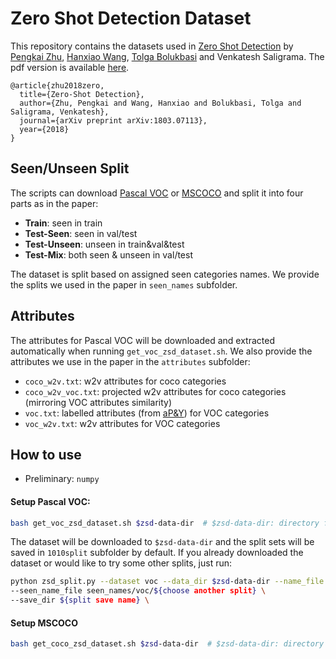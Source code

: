 # Zero Shot Detection Dataset
This repository contains the datasets used in [Zero Shot Detection](https://arxiv.org/pdf/1803.07113.pdf) by
[Pengkai Zhu](https://github.com/pengkaizhu), [Hanxiao Wang](https://github.com/STARrapier), [Tolga Bolukbasi](https://github.com/tolga-b) and Venkatesh Saligrama. The pdf version is available [here](https://arxiv.org/pdf/1803.07113.pdf).
```
@article{zhu2018zero,
  title={Zero-Shot Detection},
  author={Zhu, Pengkai and Wang, Hanxiao and Bolukbasi, Tolga and Saligrama, Venkatesh},
  journal={arXiv preprint arXiv:1803.07113},
  year={2018}
}
```


## Seen/Unseen Split

The scripts can download [Pascal VOC](http://host.robots.ox.ac.uk/pascal/VOC/) or [MSCOCO](http://cocodataset.org/#home)
and split it into four parts as in the paper:
- **Train**: seen in train
- **Test-Seen**: seen in val/test
- **Test-Unseen**: unseen in train&val&test
- **Test-Mix**: both seen & unseen in val/test

The dataset is split based on assigned seen categories names. We provide
the splits we used in the paper in `seen_names` subfolder.

## Attributes

The attributes for Pascal VOC will be downloaded and extracted automatically
when running `get_voc_zsd_dataset.sh`. We also provide the attributes we use
in the paper in the `attributes` subfolder:
- `coco_w2v.txt`: w2v attributes for coco categories
- `coco_w2v_voc.txt`: projected w2v attributes for coco categories (mirroring VOC attributes similarity)
- `voc.txt`: labelled attributes (from [aP&Y](http://vision.cs.uiuc.edu/attributes/)) for VOC categories
- `voc_w2v.txt`: w2v attributes for VOC categories

## How to use
- Preliminary: `numpy`
#### Setup Pascal VOC:
```bash
bash get_voc_zsd_dataset.sh $zsd-data-dir  # $zsd-data-dir: directory for saving pascal ZSD dataset
```
The dataset will be downloaded to `$zsd-data-dir` and the split sets will be saved
in `1010split` subfolder by default. If you already downloaded the dataset or would like
to try some other splits, just run:
```bash
python zsd_split.py --dataset voc --data_dir $zsd-data-dir --name_file voc.names \
--seen_name_file seen_names/voc/${choose another split} \
--save_dir ${split save name} \
```

#### Setup MSCOCO
```bash
bash get_coco_zsd_dataset.sh $zsd-data-dir  # $zsd-data-dir: directory for saving coco ZSD dataset
```

